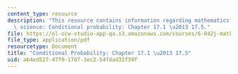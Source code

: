 ```yaml
---
content_type: resource
description: "This resource contains information regarding mathematics for computer\
  \ science: Conditional probability: Chapter 17.1 \u2013 17.5."
file: https://ol-ocw-studio-app-qa.s3.amazonaws.com/courses/6-042j-mathematics-for-computer-science-spring-2015/ab4ed52747f917d73ec254fdad32f39f_MIT6_042JS15_Session29.pdf
file_type: application/pdf
resourcetype: Document
title: "Conditional Probability: Chapter 17.1 \u2013 17.5"
uid: ab4ed527-47f9-17d7-3ec2-54fdad32f39f
---
```

